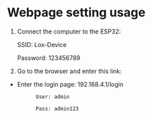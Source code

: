 # Webpage setting usage

1. Connect the computer to the ESP32:

   SSID: Lox-Device

   Password: 123456789

2. Go to the browser and enter this link: 

- Enter the login page: 192.168.4.1/login

 			User: admin

 			Pass: admin123
